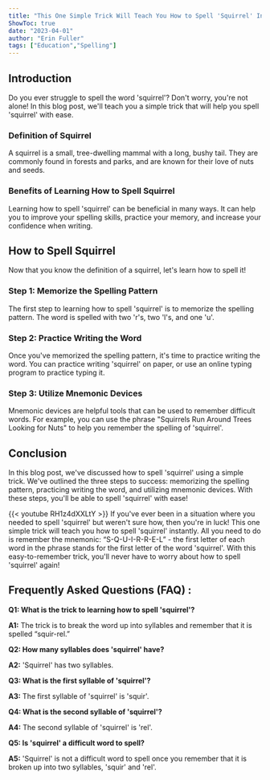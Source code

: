 ```yaml
---
title: "This One Simple Trick Will Teach You How to Spell 'Squirrel' Instantly!"
ShowToc: true 
date: "2023-04-01"
author: "Erin Fuller" 
tags: ["Education","Spelling"]
---
```

## Introduction

Do you ever struggle to spell the word 'squirrel'? Don't worry, you're not alone! In this blog post, we'll teach you a simple trick that will help you spell 'squirrel' with ease.

### Definition of Squirrel

A squirrel is a small, tree-dwelling mammal with a long, bushy tail. They are commonly found in forests and parks, and are known for their love of nuts and seeds.

### Benefits of Learning How to Spell Squirrel

Learning how to spell 'squirrel' can be beneficial in many ways. It can help you to improve your spelling skills, practice your memory, and increase your confidence when writing.

## How to Spell Squirrel

Now that you know the definition of a squirrel, let's learn how to spell it!

### Step 1: Memorize the Spelling Pattern

The first step to learning how to spell 'squirrel' is to memorize the spelling pattern. The word is spelled with two 'r's, two 'l's, and one 'u'.

### Step 2: Practice Writing the Word

Once you've memorized the spelling pattern, it's time to practice writing the word. You can practice writing 'squirrel' on paper, or use an online typing program to practice typing it.

### Step 3: Utilize Mnemonic Devices

Mnemonic devices are helpful tools that can be used to remember difficult words. For example, you can use the phrase "Squirrels Run Around Trees Looking for Nuts" to help you remember the spelling of 'squirrel'.

## Conclusion

In this blog post, we've discussed how to spell 'squirrel' using a simple trick. We've outlined the three steps to success: memorizing the spelling pattern, practicing writing the word, and utilizing mnemonic devices. With these steps, you'll be able to spell 'squirrel' with ease!

{{< youtube RH1z4dXXLtY >}} 
If you've ever been in a situation where you needed to spell 'squirrel' but weren't sure how, then you're in luck! This one simple trick will teach you how to spell 'squirrel' instantly. All you need to do is remember the mnemonic: “S-Q-U-I-R-R-E-L” - the first letter of each word in the phrase stands for the first letter of the word 'squirrel'. With this easy-to-remember trick, you'll never have to worry about how to spell 'squirrel' again!

## Frequently Asked Questions (FAQ) :
**Q1: What is the trick to learning how to spell 'squirrel'?**

**A1:** The trick is to break the word up into syllables and remember that it is spelled “squir-rel.”

**Q2: How many syllables does 'squirrel' have?**

**A2:** 'Squirrel' has two syllables.

**Q3: What is the first syllable of 'squirrel'?**

**A3:** The first syllable of 'squirrel' is 'squir'.

**Q4: What is the second syllable of 'squirrel'?**

**A4:** The second syllable of 'squirrel' is 'rel'.

**Q5: Is 'squirrel' a difficult word to spell?**

**A5:** 'Squirrel' is not a difficult word to spell once you remember that it is broken up into two syllables, 'squir' and 'rel'.





